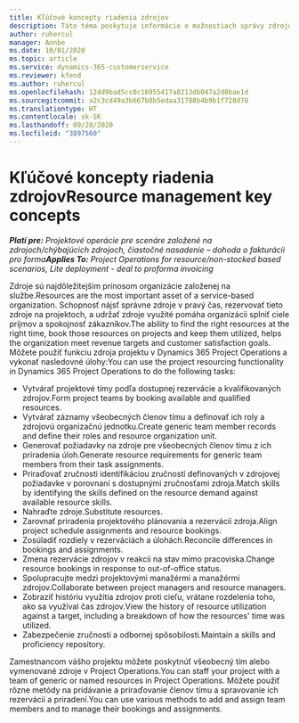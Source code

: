 ```yaml
---
title: Kľúčové koncepty riadenia zdrojov
description: Táto téma poskytuje informácie o možnostiach správy zdrojov v Microsoft Dynamics Project Operations.
author: ruhercul
manager: Annbe
ms.date: 10/01/2020
ms.topic: article
ms.service: dynamics-365-customerservice
ms.reviewer: kfend
ms.author: ruhercul
ms.openlocfilehash: 124d9bad5cc0c16955417a8213db047a2d8bae1d
ms.sourcegitcommit: a2c3cd49a3b667b8b5edaa31788b4b9b1f728d78
ms.translationtype: HT
ms.contentlocale: sk-SK
ms.lasthandoff: 09/28/2020
ms.locfileid: "3897560"
---
```

# <a name="resource-management-key-concepts"></a><span data-ttu-id="9ab10-103">Kľúčové koncepty riadenia zdrojov</span><span class="sxs-lookup"><span data-stu-id="9ab10-103">Resource management key concepts</span></span>

<span data-ttu-id="9ab10-104">_**Platí pre:** Projektové operácie pre scenáre založené na zdrojoch/chýbajúcich zdrojoch, čiastočné nasadenie – dohoda o fakturácii pro forma_</span><span class="sxs-lookup"><span data-stu-id="9ab10-104">_**Applies To:** Project Operations for resource/non-stocked based scenarios, Lite deployment - deal to proforma invoicing_</span></span>

<span data-ttu-id="9ab10-105">Zdroje sú najdôležitejším prínosom organizácie založenej na službe.</span><span class="sxs-lookup"><span data-stu-id="9ab10-105">Resources are the most important asset of a service-based organization.</span></span> <span data-ttu-id="9ab10-106">Schopnosť nájsť správne zdroje v pravý čas, rezervovať tieto zdroje na projektoch, a udržať zdroje využité pomáha organizácii splniť ciele príjmov a spokojnosť zákazníkov.</span><span class="sxs-lookup"><span data-stu-id="9ab10-106">The ability to find the right resources at the right time, book those resources on projects and keep them utilized, helps the organization meet revenue targets and customer satisfaction goals.</span></span> <span data-ttu-id="9ab10-107">Môžete použiť funkciu zdroja projektu v Dynamics 365 Project Operations a vykonať nasledovné úlohy:</span><span class="sxs-lookup"><span data-stu-id="9ab10-107">You can use the project resourcing functionality in Dynamics 365 Project Operations to do the following tasks:</span></span>

- <span data-ttu-id="9ab10-108">Vytvárať projektové tímy podľa dostupnej rezervácie a kvalifikovaných zdrojov.</span><span class="sxs-lookup"><span data-stu-id="9ab10-108">Form project teams by booking available and qualified resources.</span></span>
- <span data-ttu-id="9ab10-109">Vytvárať záznamy všeobecných členov tímu a definovať ich roly a zdrojovú organizačnú jednotku.</span><span class="sxs-lookup"><span data-stu-id="9ab10-109">Create generic team member records and define their roles and resource organization unit.</span></span>
- <span data-ttu-id="9ab10-110">Generovať požiadavky na zdroje pre všeobecných členov tímu z ich priradenia úloh.</span><span class="sxs-lookup"><span data-stu-id="9ab10-110">Generate resource requirements for generic team members from their task assignments.</span></span>
- <span data-ttu-id="9ab10-111">Priraďovať zručnosti identifikáciou zručností definovaných v zdrojovej požiadavke v porovnaní s dostupnými zručnosťami zdroja.</span><span class="sxs-lookup"><span data-stu-id="9ab10-111">Match skills by identifying the skills defined on the resource demand against available resource skills.</span></span>
- <span data-ttu-id="9ab10-112">Nahraďte zdroje.</span><span class="sxs-lookup"><span data-stu-id="9ab10-112">Substitute resources.</span></span>
- <span data-ttu-id="9ab10-113">Zarovnať priradenia projektového plánovania a rezervácií zdroja.</span><span class="sxs-lookup"><span data-stu-id="9ab10-113">Align project schedule assignments and resource bookings.</span></span>
- <span data-ttu-id="9ab10-114">Zosúladiť rozdiely v rezerváciách a úlohách.</span><span class="sxs-lookup"><span data-stu-id="9ab10-114">Reconcile differences in bookings and assignments.</span></span>
- <span data-ttu-id="9ab10-115">Zmena rezervácie zdrojov v reakcii na stav mimo pracoviska.</span><span class="sxs-lookup"><span data-stu-id="9ab10-115">Change resource bookings in response to out-of-office status.</span></span>
- <span data-ttu-id="9ab10-116">Spolupracujte medzi projektovými manažérmi a manažérmi zdrojov.</span><span class="sxs-lookup"><span data-stu-id="9ab10-116">Collaborate between project managers and resource managers.</span></span>
- <span data-ttu-id="9ab10-117">Zobraziť históriu využitia zdrojov proti cieľu, vrátane rozdelenia toho, ako sa využíval čas zdrojov.</span><span class="sxs-lookup"><span data-stu-id="9ab10-117">View the history of resource utilization against a target, including a breakdown of how the resources' time was utilized.</span></span>
- <span data-ttu-id="9ab10-118">Zabezpečenie zručností a odbornej spôsobilosti.</span><span class="sxs-lookup"><span data-stu-id="9ab10-118">Maintain a skills and proficiency repository.</span></span>


<span data-ttu-id="9ab10-119">Zamestnancom vášho projektu môžete poskytnúť všeobecný tím alebo vymenované zdroje v Project Operations.</span><span class="sxs-lookup"><span data-stu-id="9ab10-119">You can staff your project with a team of generic or named resources in Project Operations.</span></span> <span data-ttu-id="9ab10-120">Môžete použiť rôzne metódy na pridávanie a priraďovanie členov tímu a spravovanie ich rezervácií a priradení.</span><span class="sxs-lookup"><span data-stu-id="9ab10-120">You can use various methods to add and assign team members and to manage their bookings and assignments.</span></span> 
